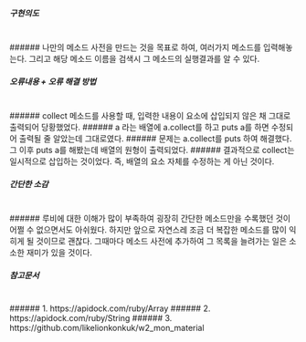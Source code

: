 ##### 구현의도
<br>
###### 나만의 메소드 사전을 만드는 것을 목표로 하여, 여러가지 메소드를 입력해놓는다. 그리고 해당 메소드 이름을 검색시 그 메소드의 실행결과를 알 수 있다.

##### 오류내용 + 오류 해결 방법
<br>
###### collect 메소드를 사용할 때, 입력한 내용이 요소에 삽입되지 않은 채 그대로 출력되어 당황했었다. 
###### a 라는 배열에 a.collect를 하고 puts a를 하면 수정되어 출력될 줄 알았는데 그대로였다.
###### 문제는 a.collect를 puts 하여 해결했다. 그 이후 puts a를 해봤는데 배열의 원형이 출력되었다.
###### 결과적으로 collect는 일시적으로 삽입하는 것이었다. 즉, 배열의 요소 자체를 수정하는 게 아닌 것이다.

##### 간단한 소감
<br>
###### 루비에 대한 이해가 많이 부족하여 굉장히 간단한 메소드만을 수록했던 것이 어쩔 수 없으면서도 아쉬웠다. 하지만 앞으로 자연스레 조금 더 복잡한 메소드를 많이 익히게 될 것이므로 괜찮다. 그때마다 메소드 사전에 추가하여 그 목록을 늘려가는 일은 소소한 재미가 있을 것이다.

##### 참고문서
<br>
###### 1. https://apidock.com/ruby/Array
###### 2. https://apidock.com/ruby/String
###### 3. https://github.com/likelionkonkuk/w2_mon_material
